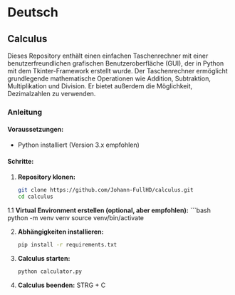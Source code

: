 # Deutsch
## Calculus

Dieses Repository enthält einen einfachen Taschenrechner mit einer benutzerfreundlichen grafischen Benutzeroberfläche (GUI), der in Python mit dem Tkinter-Framework erstellt wurde. Der Taschenrechner ermöglicht grundlegende mathematische Operationen wie Addition, Subtraktion, Multiplikation und Division. Er bietet außerdem die Möglichkeit, Dezimalzahlen zu verwenden.

### Anleitung

#### Voraussetzungen:
- Python installiert (Version 3.x empfohlen)

#### Schritte:

1. **Repository klonen:**
   ```bash
   git clone https://github.com/Johann-FullHD/calculus.git
   cd calculus

1.1 **Virtual Environment erstellen (optional, aber empfohlen):**
      ```bash
      python -m venv venv
      source venv/bin/activate

2. **Abhängigkeiten installieren:**
   ```bash
   pip install -r requirements.txt

3. **Calculus starten:**
   ```bash
   python calculator.py
4. **Calculus beenden:**
   STRG + C
